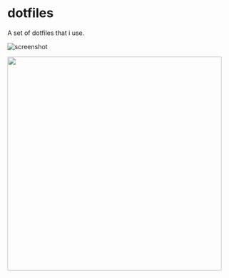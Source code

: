 # dotfiles
A set of dotfiles that i use.


![screenshot](https://www.dropbox.com/s/aka2aeperv4ux93/Screenshot%202015-10-14%2019.51.00.png)


<img src="https://www.dropbox.com/s/aka2aeperv4ux93/Screenshot%202015-10-14%2019.51.00.png?dl=0" width="480">
